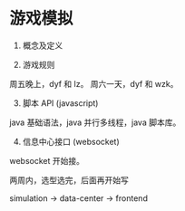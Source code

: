 # 游戏模拟

1. 概念及定义



2. 游戏规则

周五晚上，dyf 和 lz。
周六一天，dyf 和 wzk。

3. 脚本 API (javascript)

java 基础语法，java 并行多线程，java 脚本库。

4. 信息中⼼接⼝ (websocket)

websocket 开始接。

两周内，选型选完，后面再开始写

simulation -> data-center -> frontend